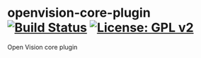 openvision-core-plugin [![Build Status](https://travis-ci.org/persianpros/openvision-core-plugin.svg?branch=master)](https://travis-ci.org/persianpros/openvision-core-plugin) [![License: GPL v2](https://img.shields.io/badge/License-GPL%20v2-blue.svg)](https://www.gnu.org/licenses/old-licenses/gpl-2.0.en.html)
======================

Open Vision core plugin
